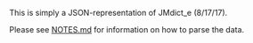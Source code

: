 This is simply a JSON-representation of JMdict_e (8/17/17).

Please see [NOTES.md](https://github.com/jackindisguise/JSdict/blob/master/NOTES.md) for information on how to parse the data.